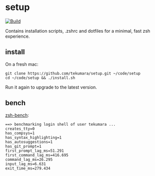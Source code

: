 # setup

[![Build](https://github.com/tekumara/setup/actions/workflows/ci.yml/badge.svg)](https://github.com/tekumara/setup/actions/workflows/ci.yml)

Contains installation scripts, .zshrc and dotfiles for a minimal, fast zsh experience.

## install

On a fresh mac:

```
git clone https://github.com/tekumara/setup.git ~/code/setup
cd ~/code/setup && ./install.sh
```

Run it again to upgrade to the latest version.

## bench

[zsh-bench](https://github.com/romkatv/zsh-bench):

```
==> benchmarking login shell of user tekumara ...
creates_tty=0
has_compsys=1
has_syntax_highlighting=1
has_autosuggestions=1
has_git_prompt=1
first_prompt_lag_ms=51.291
first_command_lag_ms=416.695
command_lag_ms=26.295
input_lag_ms=6.631
exit_time_ms=279.434
```
